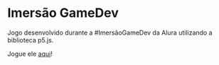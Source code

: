 # Imersão GameDev
Jogo desenvolvido durante a #ImersãoGameDev da Alura utilizando a biblioteca p5.js.

Jogue ele [aqui](https://editor.p5js.org/mateushiwao/full/-MD_MB1kc)!
